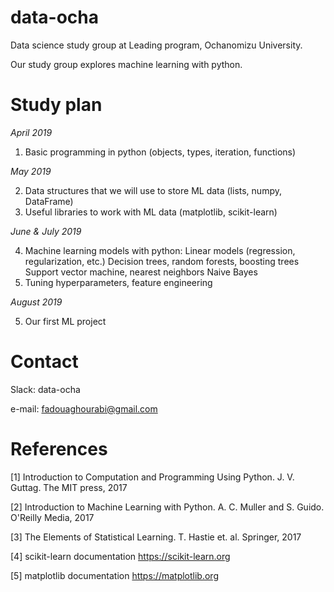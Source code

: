 # data-ocha
Data science study group at Leading program, Ochanomizu University.

Our study group explores machine learning with python. 

# Study plan

*April 2019*

1) Basic programming in python (objects, types, iteration, functions)

*May 2019*

2) Data structures that we will use to store ML data (lists, numpy, DataFrame)
3) Useful libraries to work with ML data (matplotlib, scikit-learn)

*June & July 2019*

4) Machine learning models with python:
Linear models (regression, regularization, etc.)
Decision trees, random forests, boosting trees
Support vector machine, nearest neighbors
Naive Bayes
5) Tuning hyperparameters, feature engineering

*August 2019*

5) Our first ML project

# Contact

Slack: data-ocha

e-mail: fadouaghourabi@gmail.com

# References

[1] Introduction to Computation and Programming Using Python. J. V. Guttag. The MIT press, 2017

[2] Introduction to Machine Learning with Python. A. C. Muller and S. Guido. O'Reilly Media, 2017

[3] The Elements of Statistical Learning. T. Hastie et. al. Springer, 2017

[4] scikit-learn documentation https://scikit-learn.org

[5] matplotlib documentation https://matplotlib.org

